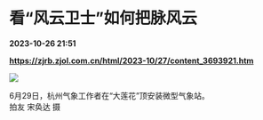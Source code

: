 # 看“风云卫士”如何把脉风云

**2023-10-26 21:51**

**https://zjrb.zjol.com.cn/html/2023-10/27/content_3693921.htm**

![](https://zjrb.zjol.com.cn/images/2023-10/27/zjrb2023102700007v03b003.jpg)

6月29日，杭州气象工作者在“大莲花”顶安装微型气象站。  
拍友 宋奂达 摄